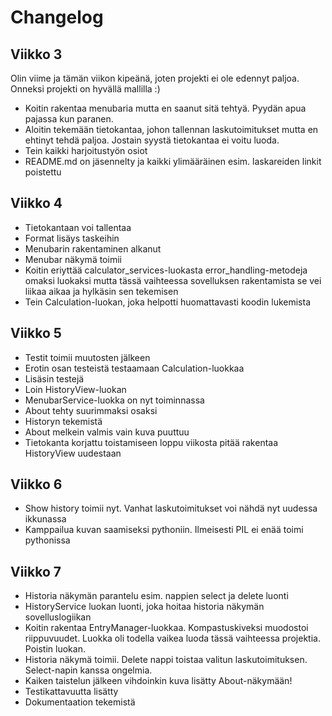 # Changelog

## Viikko 3

Olin viime ja tämän viikon kipeänä, joten projekti ei ole edennyt paljoa. Onneksi projekti on hyvällä mallilla :)

- Koitin rakentaa menubaria mutta en saanut sitä tehtyä. Pyydän apua pajassa kun paranen.
- Aloitin tekemään tietokantaa, johon tallennan laskutoimitukset mutta en ehtinyt tehdä paljoa. Jostain syystä tietokantaa ei voitu luoda.
- Tein kaikki harjoitustyön osiot
- README.md on jäsennelty ja kaikki ylimääräinen esim. laskareiden linkit poistettu

## Viikko 4

- Tietokantaan voi tallentaa
- Format lisäys taskeihin
- Menubarin rakentaminen alkanut
- Menubar näkymä toimii
- Koitin eriyttää calculator_services-luokasta error_handling-metodeja omaksi luokaksi mutta tässä vaihteessa sovelluksen rakentamista se vei liikaa aikaa ja hylkäsin sen tekemisen
- Tein Calculation-luokan, joka helpotti huomattavasti koodin lukemista

## Viikko 5

- Testit toimii muutosten jälkeen
- Erotin osan testeistä testaamaan Calculation-luokkaa
- Lisäsin testejä
- Loin HistoryView-luokan
- MenubarService-luokka on nyt toiminnassa
- About tehty suurimmaksi osaksi
- Historyn tekemistä
- About melkein valmis vain kuva puuttuu
- Tietokanta korjattu toistamiseen loppu viikosta pitää rakentaa HistoryView uudestaan

## Viikko 6

- Show history toimii nyt. Vanhat laskutoimitukset voi nähdä nyt uudessa ikkunassa
- Kamppailua kuvan saamiseksi pythoniin. Ilmeisesti PIL ei enää toimi pythonissa

## Viikko 7

- Historia näkymän parantelu esim. nappien select ja delete luonti
- HistoryService luokan luonti, joka hoitaa historia näkymän sovelluslogiikan
- Koitin rakentaa EntryManager-luokkaa. Kompastuskiveksi muodostoi riippuvuudet. Luokka oli todella vaikea luoda tässä vaihteessa projektia. Poistin luokan.
- Historia näkymä toimii. Delete nappi toistaa valitun laskutoimituksen. Select-napin kanssa ongelmia.
- Kaiken taistelun jälkeen vihdoinkin kuva lisätty About-näkymään!
- Testikattavuutta lisätty
- Dokumentaation tekemistä